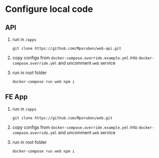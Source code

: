 # Configure local code 



## API
1. run in `/apps`
    ```
    git clone https://github.com/Mporuben/web-api.git
    ```
2. copy configs from `docker-compose.override.example.yml` into `docker-compose.override.yml`
and uncomment `web` service 

3. run in root folder
    ```
    docker-compose run web npm i 
    ```


## FE App
1. run in `/apps`
    ```
    git clone https://github.com/Mporuben/web.git
    ```
2. copy configs from `docker-compose.override.example.yml` into `docker-compose.override.yml`
   and uncomment `web` service

3. run in root folder
    ```
    docker-compose run web npm i 
    ```
